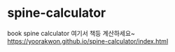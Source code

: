 # spine-calculator
book spine calculator
여기서 책등 계산하세요~
https://yoorakwon.github.io/spine-calculator/index.html
